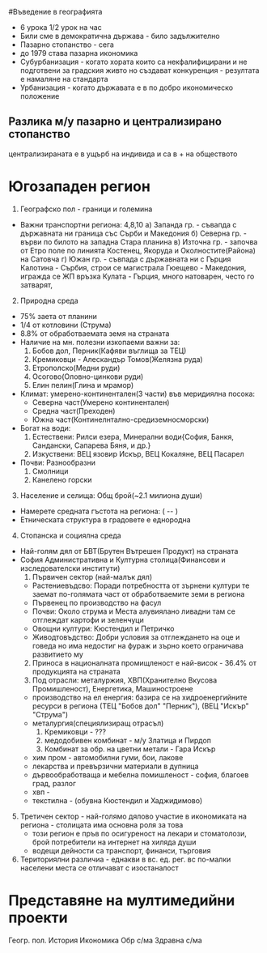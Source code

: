 #Въведение в географията
 - 6 урока 1/2 урок на час
 - Били сме в демократична държава - било задължително
 - Пазарно стопанство - сега
 - до 1979 става пазарна икономика
 - Субурбанизация - когато хората които са некфалифицирани и не подготвени за градския живто но създават конкуренция - резултата е намаляне на стандарта  
 - Урбанизация - когато държавата е в по добро икономическо положение 

## Разлика м/у пазарно и централизирано стопанство
централизираната е в ущърб на индивида и са в + на обществото

# Югозападен регион
1. Географско пол - граници и големина 
- Важни транспортни региона: 4,8,10
а) Запанда гр. - съвапда с държавната ни граница със Сърби и Македония 
б) Северна гр. - върви по билото на западна Стара планина
в) Източна гр. - започва от Етро поле по линията Костенец, Якоруда и Околностите(Района) на Сатовча
г) Южан гр. - съвпада с държавната ни с Гърция
Калотина - Сърбия, строи се магистрала 
Гюещево - Македония, игражда се ЖП връзка 
Кулата - Гърция, много натоварен, често го затварят, 
2. Природна среда 
 - 75% заета от планини
 - 1/4 от котловини (Струма)
 - 8.8% от обработваемата земя на страната
 - Наличие на мн. полезни изкопаеми важни за:
    1. Бобов дол, Перник(Кафяви въглища за ТЕЦ)
	2. Кремиковци - Алескандър Томов(Желязна руда)
	3. Етрополско(Медни руди)
	4. Осогово(Оловно-цинкови руди)
	5. Елин пелин(Глина и мрамор)
 - Климат: умерено-континентален(3 части) във меридиялна посока: 
   - Северна част(Умерено континентален)
   - Средна част(Преходен)
   - Южна част(Континелнтално-средиземносморски)
 - Богат на води: 
    1. Естествени: Рилси езера, Минерални води{София, Банкя, Сандански, Сапарева Бяня, и др.}
	2. Изкуствени: ВЕЦ язовир Искър, ВЕЦ Кокаляне, ВЕЦ Пасарел
 - Почви: Разнообразни
    1. Смолници
    2. Канелено горски
3. Население и селища: Общ брой(~2.1 милиона души)
 - Намерете средната гъстота на региона: ( -- )
 - Етническата структура в градовете е еднородна
4. Стопанска и социялна среда 
 - Най-голям дял от БВТ(Брутен Вътрешен Продукт) на страната
 - София Административна и Културна столица(Финансови и изследователски институти)
   1. Първичен сектор (най-малък дял)
     - Растениевъдсво: Поради потребността от зърнени култури те заемат по-голямата част от обработваемите земи в региона 
	 - Първенец по производство на фасул
	 - Почви: Около струма и Места алувиялано ливадни там се отглеждат картофи и зеленчуци 
	 - Овощни култури: Кюстендил и Петричко 
	 - Живодтовъдство: Добри условия за отглеждането на оце и говеда но има недостиг на фураж и зърно което ограничава развитието му
   2. Приноса в националната промищленост е най-висок - 36.4% от продукцията на страната
   3. Под отрасли: металуржия, ХВП(Хранително Вкусова Промишленост), Енергетика, Машиностроене
    - производство на ел енергия: базира се на хидроенергийните ресурси в региона (ТЕЦ "Бобов дол" "Перник"), (ВЕЦ "Искър" "Струма")
	- металургия(специялизиращ отрасъл)
	  1. Кремиковци - ???
	  2. медодобивен комбинат - м/у Златица и Пирдоп
	  3. Комбинат за обр. на цветни метали - Гара Искър
	- хим пром - автомобилни гуми, бои, лакове
	- лекарства и превързични материали в дупница
	- дървообработваща и мебелна помишленост - софия, благоев град, разлог
	- хвп - 
	- текстилна - (обувна Кюстендил и Хаджидимово) 
 5. Третичен сектор - най-голямо дялово участие в икономиката на региона - столицата има основна роля за това 
 	- този регион е пръв по осигуреност на лекари и стоматолози, брой потребители на интернет на хиляда души 
	- водещи дейности са транспорт, финанси, търговия
 6. Териториялни различиа - еднакви в вс. ед. рег. вс по-малки населени места се отличават с изостаналост
# Представяне на мултимедийни проекти
Геогр. пол.
История
Икономика
Обр с/ма
Здравна с/ма
